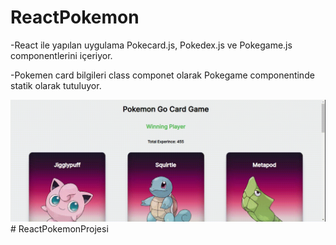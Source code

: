# ReactPokemon

-React ile yapılan uygulama Pokecard.js, Pokedex.js ve Pokegame.js componentlerini içeriyor.

-Pokemen card bilgileri class componet olarak Pokegame componentinde statik olarak tutuluyor.

<img src="screen.gif"/># ReactPokemonProjesi
